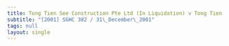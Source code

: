 ```yaml
---
title: Tong Tien See Construction Pte Ltd (In Liquidation) v Tong Tien See and Others
subtitle: "[2001] SGHC 382 / 31\_December\_2001"
tags: null
layout: single
---
```


